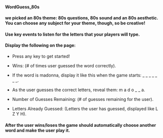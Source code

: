 ####  WordGuess_80s
#### we picked an 80s theme: 80s questions, 80s sound and an 80s aesthetic. You can choose any subject for your theme, though, so be creative!

####  Use key events to listen for the letters that your players will type.

#### Display the following on the page:


* Press any key to get started!


* Wins: (# of times user guessed the word correctly).


* If the word is madonna, display it like this when the game starts: _ _ _ _ _ _ _.


* As the user guesses the correct letters, reveal them: m a d o _  _ a.


* Number of Guesses Remaining: (# of guesses remaining for the user).


* Letters Already Guessed: (Letters the user has guessed, displayed like L Z Y H).


#### After the user wins/loses the game should automatically choose another word and make the user play it.
